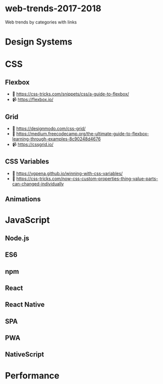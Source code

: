# web-trends-2017-2018
Web trends by categories with links

# Design Systems

# CSS

## Flexbox
* 📖 https://css-tricks.com/snippets/css/a-guide-to-flexbox/
* 📹 https://flexbox.io/

## Grid
* 📖 https://designmodo.com/css-grid/
* 📖 https://medium.freecodecamp.org/the-ultimate-guide-to-flexbox-learning-through-examples-8c90248d4676
* 📹 https://cssgrid.io/

## CSS Variables
* 📖 https://vgpena.github.io/winning-with-css-variables/
* 📖 https://css-tricks.com/now-css-custom-properties-thing-value-parts-can-changed-individually

## Animations

# JavaScript

## Node.js

## ES6

## npm

## React

## React Native

## SPA

## PWA

## NativeScript

# Performance
